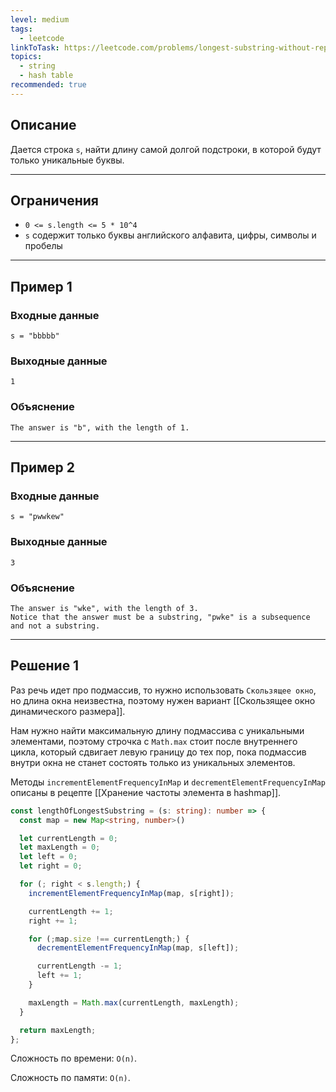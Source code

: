 ```yaml
---
level: medium
tags:
  - leetcode
linkToTask: https://leetcode.com/problems/longest-substring-without-repeating-characters/description/?source=submission-noac
topics:
  - string
  - hash table
recommended: true
---
```

## Описание

Дается строка `s`, найти длину самой долгой подстроки, в которой будут только уникальные буквы.

---
## Ограничения

- `0 <= s.length <= 5 * 10^4`
- `s` содержит только буквы английского алфавита, цифры, символы и пробелы

---
## Пример 1

### Входные данные

```
s = "bbbbb"
```
### Выходные данные

```
1
```
### Объяснение

```
The answer is "b", with the length of 1.
```

---
## Пример 2

### Входные данные

```
s = "pwwkew"
```
### Выходные данные

```
3
```
### Объяснение

```
The answer is "wke", with the length of 3.
Notice that the answer must be a substring, "pwke" is a subsequence and not a substring.
```

---
## Решение 1

Раз речь идет про подмассив, то нужно использовать `Скользящее окно`, но длина окна неизвестна, поэтому нужен вариант [[Скользящее окно динамического размера]].

Нам нужно найти максимальную длину подмассива с уникальными элементами, поэтому строчка с `Math.max` стоит после внутреннего цикла, который сдвигает левую границу до тех пор, пока подмассив внутри окна не станет состоять только из уникальных элементов.

Методы `incrementElementFrequencyInMap` и `decrementElementFrequencyInMap` описаны в рецепте [[Хранение частоты элемента в hashmap]].

```typescript
const lengthOfLongestSubstring = (s: string): number => {
  const map = new Map<string, number>()

  let currentLength = 0;
  let maxLength = 0;
  let left = 0;
  let right = 0;

  for (; right < s.length;) {
    incrementElementFrequencyInMap(map, s[right]);

    currentLength += 1;
    right += 1;

    for (;map.size !== currentLength;) {
      decrementElementFrequencyInMap(map, s[left]);

      currentLength -= 1;
      left += 1;
    }

    maxLength = Math.max(currentLength, maxLength);
  }

  return maxLength;
};
```

Сложность по времени: `O(n)`.

Сложность по памяти: `O(n)`.